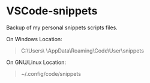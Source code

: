 # VSCode-snippets
Backup of my personal snippets scripts files.

On Windows Location:
> C:\Users\ <USER> \AppData\Roaming\Code\User\snippets

On GNU/Linux Location:
> ~/.config/code/snippets


